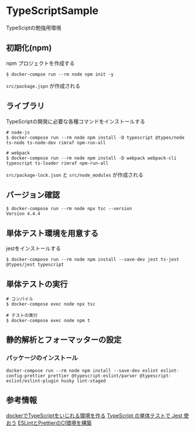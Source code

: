 # TypeScriptSample
TypeSciptの勉強用環境

## 初期化(npm)

npm プロジェクトを作成する

```
$ docker-compse run --rm node npm init -y
```

`src/package.jspn` が作成される

## ライブラリ

TypeScriptの開発に必要な各種コマンドをインストールする

```
# node-js
$ docker-compose run --rm node npm install -D typescript @types/node ts-node ts-node-dev rimraf npm-run-all

# webpack
$ docker-compose run --rm node npm install -D webpack webpack-cli typescript ts-loader rimraf npm-run-all
```
`src/package-lock.json` と `src/node_modules` が作成される

## バージョン確認

```
$ docker-compose run --rm node npx tsc --version
Version 4.4.4
```

## 単体テスト環境を用意する

jestをインストールする

```
$ docker-compose run --rm node npm install --save-dev jest ts-jest @types/jest typescript
```

## 単体テストの実行

```
# コンパイル
$ docker-compose exec node npx tsc

# テストの実行
$ docker-compose exec node npm t
```

## 静的解析とフォーマッターの設定
### パッケージのインストール

`docker-compose run --rm node npm install --save-dev eslint eslint-config-prettier prettier @typescript-eslint/parser @typescript-eslint/eslint-plugin husky lint-staged`
## 参考情報

[dockerでTypeScriptをいじれる環境を作る](https://qiita.com/reflet/items/538753d5dcf3560567a9)
[TypeScript の単体テストで Jest 使おう](https://qiita.com/okazuki/items/991a068892e946531612)
[ESLintとPrettierのCI環境を構築](https://github.com/deatiger/ts-basic-demo)